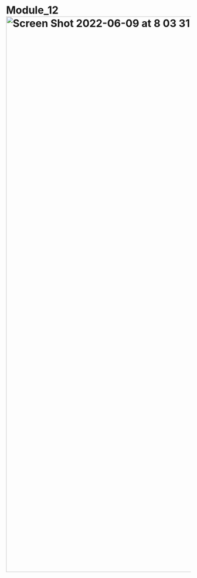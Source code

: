 # Module_12<img width="1512" alt="Screen Shot 2022-06-09 at 8 03 31 AM" src="https://user-images.githubusercontent.com/98244064/172880229-7f19fede-5a09-4b81-b28e-53fc5701cf41.png">
